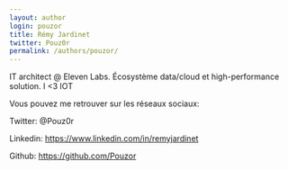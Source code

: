 ```yaml
---
layout: author
login: pouzor
title: Rémy Jardinet
twitter: Pouz0r
permalink: /authors/pouzor/
---
```

IT architect @ Eleven Labs. Écosystème data/cloud et high-performance solution. I <3 IOT


Vous pouvez me retrouver sur les réseaux sociaux:


Twitter: @Pouz0r


Linkedin: https://www.linkedin.com/in/remyjardinet


Github: https://github.com/Pouzor
